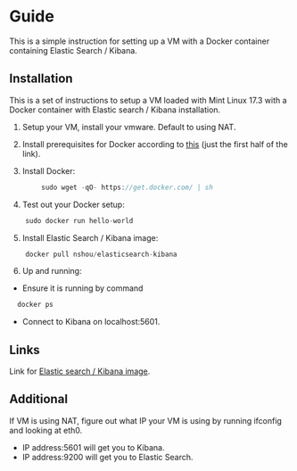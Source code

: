 # Guide

This is a simple instruction for setting up a VM with a Docker container containing Elastic Search / Kibana.

## Installation

This is a set of instructions to setup a VM loaded with Mint Linux 17.3 with a Docker container with Elastic search / Kibana installation.

1) Setup your VM, install your vmware. Default to using NAT.

2) Install prerequisites for Docker according to [this](https://docs.docker.com/engine/installation/linux/debian/#debian-jessie-80-64-bit) (just the first half of the link).

3) Install Docker:
```js
		sudo wget -qO- https://get.docker.com/ | sh
```

4) Test out your Docker setup:
```js
	sudo docker run hello-world
```

5) Install Elastic Search / Kibana image:
```js
	docker pull nshou/elasticsearch-kibana
```

6) Up and running:

- Ensure it is running by command
```js
  docker ps
```

- Connect to Kibana on localhost:5601.


## Links

Link for [Elastic search / Kibana image](https://hub.docker.com/r/nshou/elasticsearch-kibana/).

## Additional

If VM is using NAT, figure out what IP your VM is using by running ifconfig and looking at eth0.
- IP address:5601 will get you to Kibana.
- IP address:9200 will get you to Elastic Search.
